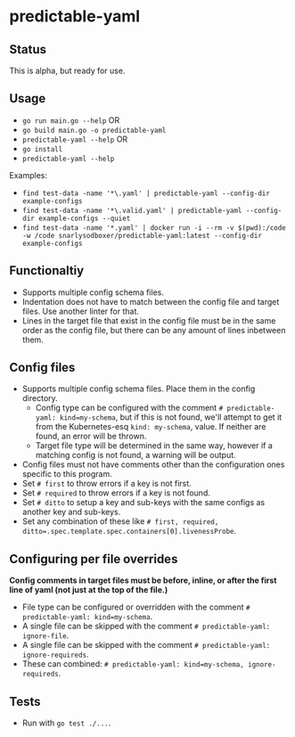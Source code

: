# predictable-yaml

## Status
This is alpha, but ready for use.

## Usage
* `go run main.go --help` OR
* `go build main.go -o predictable-yaml`
* `predictable-yaml --help` OR
* `go install`
* `predictable-yaml --help`

Examples:
* `find test-data -name '*\.yaml' | predictable-yaml --config-dir example-configs`
* `find test-data -name '*\.valid.yaml' | predictable-yaml --config-dir example-configs --quiet`
* `find test-data -name '*.yaml' | docker run -i --rm -v $(pwd):/code -w /code snarlysodboxer/predictable-yaml:latest --config-dir example-configs`

## Functionaltiy
* Supports multiple config schema files.
* Indentation does not have to match between the config file and target files. Use another linter for that.
* Lines in the target file that exist in the config file must be in the same order as the config file, but there can be any amount of lines inbetween them.

## Config files
* Supports multiple config schema files. Place them in the config directory.
    * Config type can be configured with the comment `# predictable-yaml: kind=my-schema`, but if this is not found, we'll attempt to get it from the Kubernetes-esq `kind: my-schema`, value. If neither are found, an error will be thrown.
    * Target file type will be determined in the same way, however if a matching config is not found, a warning will be output.
* Config files must not have comments other than the configuration ones specific to this program.
* Set `# first` to throw errors if a key is not first.
* Set `# required` to throw errors if a key is not found.
* Set `# ditto` to setup a key and sub-keys with the same configs as another key and sub-keys.
* Set any combination of these like `# first, required, ditto=.spec.template.spec.containers[0].livenessProbe`.

## Configuring per file overrides
__Config comments in target files must be before, inline, or after the first line of yaml (not just at the top of the file.)__
* File type can be configured or overridden with the comment `# predictable-yaml: kind=my-schema`.
* A single file can be skipped with the comment `# predictable-yaml: ignore-file`.
* A single file can be skipped with the comment `# predictable-yaml: ignore-requireds`.
* These can combined: `# predictable-yaml: kind=my-schema, ignore-requireds`.

## Tests
* Run with `go test ./...`.

